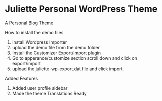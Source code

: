 # Juliette Personal WordPress Theme
 A Personal Blog Theme 

How to install the demo files
1. install Wordpress Importer
2. upload the demo file from the demo folder
3. Install the Customizer Export/Import plugin
4. Go to apperance/customize section scroll down and click on export/import
5. upload the juliette-wp-export.dat file and click import. 

Added Features
1. Added user profile sidebar
2. Made the theme Translations Ready

